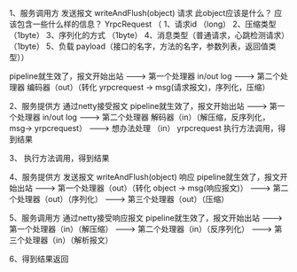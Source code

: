 1、服务调用方 发送报文 writeAndFlush(object) 请求 此object应该是什么？ 应该包含一些什么样的信息？ YrpcRequest （ 1、请求id （long） 2、压缩类型 （1byte） 3、序列化的方式 （1byte） 4、消息类型（普通请求，心跳检测请求）（1byte）
5、负载 payload（接口的名字，方法的名字，参数列表，返回值类型））

pipeline就生效了，报文开始出站 ---> 第一个处理器 in/out log ---> 第二个处理器 编码器（out）（转化 yrpcrequest -> msg(请求报文)，序列化，压缩）

2、服务提供方 通过netty接受报文 pipeline就生效了，报文开始出站 ---> 第一个处理器 in/out log
---> 第二个处理器 解码器（in）（解压缩，反序列化，msg-> yrpcrequest） ---> 想办法处理 （in） yrpcrequest 执行方法调用，得到结果

3、 执行方法调用，得到结果

4、服务提供方 发送报文 writeAndFlush(object) 响应 pipeline就生效了，报文开始出站 ---> 第一个处理器（out）（转化 object -> msg(响应报文)）
---> 第二个处理器（out）（序列化） ---> 第三个处理器（out）（压缩）

5、服务调用方 通过netty接受响应报文 pipeline就生效了，报文开始出站 ---> 第一个处理器（in）（解压缩）
---> 第二个处理器（in）（反序列化） ---> 第三个处理器（in）（解析报文）

6、得到结果返回